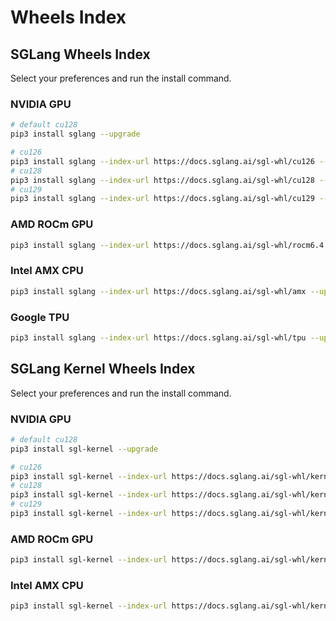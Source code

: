 # Wheels Index

## SGLang Wheels Index

Select your preferences and run the install command.

### NVIDIA GPU

```bash
# default cu128
pip3 install sglang --upgrade

# cu126
pip3 install sglang --index-url https://docs.sglang.ai/sgl-whl/cu126 --upgrade
# cu128
pip3 install sglang --index-url https://docs.sglang.ai/sgl-whl/cu128 --upgrade
# cu129
pip3 install sglang --index-url https://docs.sglang.ai/sgl-whl/cu129 --upgrade
```

### AMD ROCm GPU

```bash
pip3 install sglang --index-url https://docs.sglang.ai/sgl-whl/rocm6.4 --upgrade
```

### Intel AMX CPU

```bash
pip3 install sglang --index-url https://docs.sglang.ai/sgl-whl/amx --upgrade
```

### Google TPU

```bash
pip3 install sglang --index-url https://docs.sglang.ai/sgl-whl/tpu --upgrade
```

## SGLang Kernel Wheels Index

Select your preferences and run the install command.

### NVIDIA GPU

```bash
# default cu128
pip3 install sgl-kernel --upgrade

# cu126
pip3 install sgl-kernel --index-url https://docs.sglang.ai/sgl-whl/kernel/cu126 --upgrade
# cu128
pip3 install sgl-kernel --index-url https://docs.sglang.ai/sgl-whl/kernel/cu128 --upgrade
# cu129
pip3 install sgl-kernel --index-url https://docs.sglang.ai/sgl-whl/kernel/cu129 --upgrade
```

### AMD ROCm GPU

```bash
pip3 install sgl-kernel --index-url https://docs.sglang.ai/sgl-whl/kernel/rocm6.4 --upgrade
```

### Intel AMX CPU

```bash
pip3 install sgl-kernel --index-url https://docs.sglang.ai/sgl-whl/kernel/amx --upgrade
```
